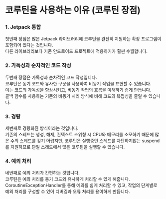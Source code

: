 # 코루틴을 사용하는 이유 (코루틴 장점)

### 1. Jetpack 통합
첫번째 장점은 많은 Jetpack 라이브러리에 코루틴을 완전히 지원하는 확장 프로그램이 포함되어 있다는 것입니다.<br>
다른 라이브러리보다 기존 안드로이드 프로젝트에 적용하기가 훨씬 수월합니다.

### 2. 가독성과 순차적인 코드 작성
두번째 장점은 가독성과 순차적인 코드 작성입니다.<br>
코루틴은 동기 코드와 유사한 구문을 사용하여 비동기 작업을 표현할 수 있습니다.<br>
이는 코드의 가독성을 향상시키고, 비동기 작업의 흐름을 이해하기 쉽게 만듭니다.<br>
콜백 함수를 사용하는 기존의 비동기 처리 방식에 비해 코드의 복잡성을 줄일 수 있습니다.

### 3. 경량
세번째로 경량화된 방식이라는 것입니다.<br>
기존의 스레드는 생성, 해제, 컨텍스트 스위칭 시 CPU와 메모리를 소모하기 때문에 많은 수의 스레드를 갖기 어렵지만, 코루틴은 실행중인 스레드를 차단하지않는 suspend를 지원하므로 단일 스레드에서 많은 코루틴을 실행할 수 있습니다.

### 4. 예외 처리
네번째로 예외 처리가 간편하는 것입니다.<br>
코루틴은 예외 처리를 동기 코드와 유사하게 처리할 수 있게 해줍니다.<br>
CoroutineExceptionHandler를 통해 예외를 쉽게 처리할 수 있고, 작업의 단계별로 예외 처리를 구성할 수 있어 디버깅과 오류 처리를 용이하게 만듭니다.
